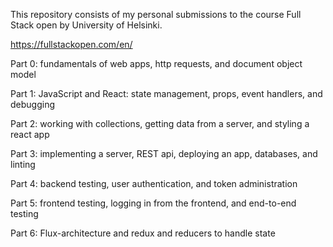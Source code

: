 This repository consists of my personal submissions to the course Full Stack open by University of Helsinki.

https://fullstackopen.com/en/

Part 0: fundamentals of web apps, http requests, and document object model

Part 1: JavaScript and React: state management, props, event handlers, and debugging

Part 2: working with collections, getting data from a server, and styling a react app

Part 3: implementing a server, REST api, deploying an app, databases, and linting

Part 4: backend testing, user authentication, and token administration

Part 5: frontend testing, logging in from the frontend, and end-to-end testing

Part 6: Flux-architecture and redux and reducers to handle state
